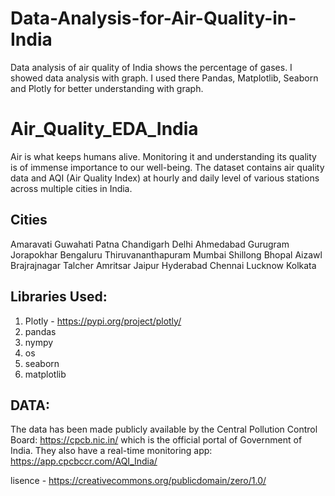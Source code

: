 # Data-Analysis-for-Air-Quality-in-India
Data analysis of air quality of India shows the percentage of gases. I showed data analysis with graph. I used there Pandas, Matplotlib, Seaborn and Plotly for better understanding with graph.  
# Air_Quality_EDA_India
Air is what keeps humans alive. Monitoring it and understanding its quality is of immense importance to our well-being. The dataset contains air quality data and AQI (Air Quality Index) at hourly and daily level of various stations across multiple cities in India.

## Cities
Amaravati Guwahati Patna Chandigarh Delhi Ahmedabad Gurugram Jorapokhar Bengaluru Thiruvananthapuram Mumbai Shillong Bhopal Aizawl Brajrajnagar Talcher Amritsar Jaipur Hyderabad Chennai Lucknow Kolkata

## Libraries Used:
1. Plotly - https://pypi.org/project/plotly/
3. pandas
4. nympy
5. os
6. seaborn
7. matplotlib


## DATA:
The data has been made publicly available by the Central Pollution Control Board: https://cpcb.nic.in/ which is the official portal of Government of India. They also have a real-time monitoring app: https://app.cpcbccr.com/AQI_India/

lisence - https://creativecommons.org/publicdomain/zero/1.0/

